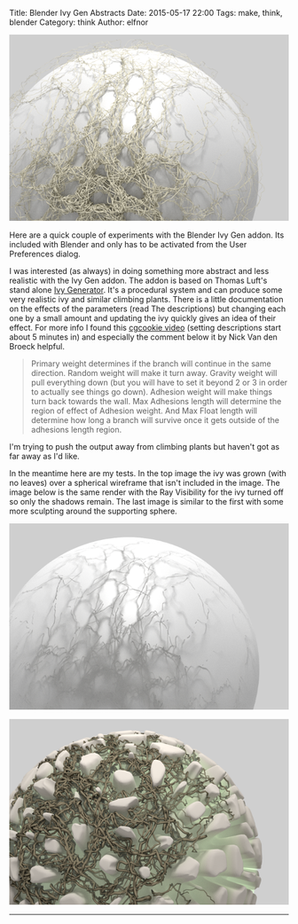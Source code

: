 Title: Blender Ivy Gen Abstracts
Date: 2015-05-17 22:00
Tags: make, think, blender 
Category: think
Author: elfnor

![ivy1](./images/ivy_test19.png)

Here are a quick couple of experiments with the Blender Ivy Gen addon. Its included with Blender and only has to be activated from the User Preferences dialog.

I was interested (as always) in doing something more abstract and less realistic with the Ivy Gen addon. The addon is based on Thomas Luft's stand alone [Ivy Generator](http://graphics.uni-konstanz.de/~luft/ivy_generator/). It's a procedural system  and can produce some very realistic ivy and similar climbing plants. There is a little documentation on the effects of the parameters (read The descriptions) but changing each one by a small amount and updating the ivy quickly gives an idea of their effect. For more info I found this [cgcookie video](https://cgcookie.com/blender/lessons/1-addon-overview-ivygen/) (setting descriptions start about 5 minutes in) and especially the comment below it by Nick Van den Broeck helpful.

>Primary weight determines if the branch will continue in the same direction. Random weight will make it turn away. Gravity weight will pull everything down (but you will have to set it beyond 2 or 3 in order to actually see things go down). Adhesion weight will make things turn back towards the wall.
Max Adhesions length will determine the region of effect of Adhesion weight. And Max Float length will determine how long a branch will survive once it gets outside of the adhesions length region.

I'm trying to push the output away from climbing plants but haven't got as far away as I'd like. 

In the meantime here are my tests. In the top image the ivy was grown (with no leaves) over a spherical wireframe that isn't included in the image. The image below is the same render with the Ray Visibility for the ivy turned off so only the shadows remain. The last image  is similar to the first with some more sculpting around the supporting sphere.

![ivy1](./images/ivy_test24.png)


![ivy1](./images/ivy_test35.png)

-----------------------------------------------------------------------------------








